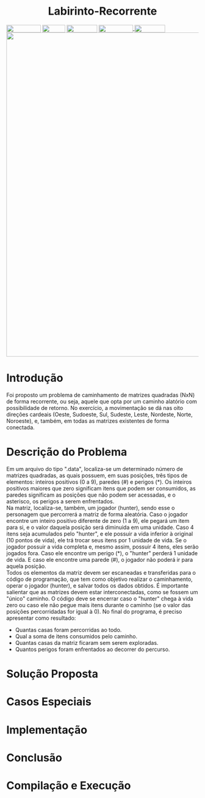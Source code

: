 <h1 align="center"> Labirinto-Recorrente </h1>
<div style="display: inline-block;">
<img align="center" height="20px" width="90px" src="https://img.shields.io/badge/Maintained%3F-yes-green.svg"/> 
<img align="center" height="20px" width="60px" src="https://img.shields.io/badge/C%2B%2B-00599C?style=for-the-badge&logo=c%2B%2B&logoColor=white"/> 
<img align="center" height="20px" width="80px" src="https://img.shields.io/badge/Made%20for-VSCode-1f425f.svg"/> 
<a href="https://github.com/Guiliard/midpy/issues">
<img align="center" height="20px" width="90px" src="https://img.shields.io/badge/contributions-welcome-brightgreen.svg?style=flat"/>
<img align="center" height="20px" width="80px" src="https://badgen.net/badge/license/MIT/green"/>
</a>
</div>
<br><div align=center>
<img src="https://user-images.githubusercontent.com/127882640/232782489-b924b25c-6224-463b-b180-1c43ec4591dd.png" width="850px">
</div>

# Introdução
<p>Foi proposto um problema de caminhamento de matrizes quadradas (NxN) de forma recorrente, ou seja, aquele que opta por um caminho alatório com possibilidade de retorno. No exercício, a movimentação se dá nas oito direções cardeais (Oeste, Sudoeste, Sul, Sudeste, Leste, Nordeste, Norte, Noroeste), e, também, em todas as matrizes existentes de forma conectada.</p> 

# Descrição do Problema
<p>Em um arquivo do tipo ".data", localiza-se um determinado número de matrizes quadradas, as quais possuem, em suas posições, três tipos de elementos: inteiros positivos (0 a 9), paredes (#) e perigos (*). Os inteiros positivos maiores que zero significam itens que podem ser consumidos, as paredes significam as posições que não podem ser acessadas, e o asterisco, os perigos a serem enfrentados.<br>
Na matriz, localiza-se, também, um jogador (hunter), sendo esse o personagem que percorrerá a matriz de forma aleatória. Caso o jogador encontre um inteiro positivo diferente de zero (1 a 9), ele pegará um item para si, e o valor daquela posição será diminuida em uma unidade. Caso 4 itens seja acumulados pelo "hunter", e ele possuir a vida inferior à original (10 pontos de vida), ele trá trocar seus itens por 1 unidade de vida. Se o jogador possuir a vida completa e, mesmo assim, possuir 4 itens, eles serão jogados fora. Caso ele encontre um perigo (*), o "hunter" perderá 1 unidade de vida. E caso ele encontre uma parede (#), o jogador não poderá ir para aquela posição.<br>
Todos os elementos da matriz devem ser escaneadas e transferidas para o código de programação, que tem como objetivo realizar o caminhamento, operar o jogador (hunter), e salvar todos os dados obtidos. É importante salientar que as matrizes devem estar interconectadas, como se fossem um "único" caminho. O código deve se encerrar caso o "hunter" chega à vida zero ou caso ele não pegue mais itens durante o caminho (se o valor das posições percorridadas for igual à 0). No final do programa, é preciso apresentar como resultado: 
  
- Quantas casas foram percorridas ao todo.
- Qual a soma de itens consumidos pelo caminho.
- Quantas casas da matriz ficaram sem serem exploradas.
- Quantos perigos foram enfrentados ao decorrer do percurso. <br>

# Solução Proposta

# Casos Especiais

# Implementação

# Conclusão 

# Compilação e Execução
